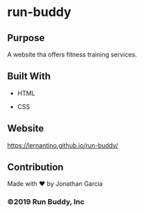 # run-buddy


## Purpose

A website tha offers fitness training services.


## Built With

* HTML

* CSS


## Website

https://lernantino.github.io/run-buddy/


## Contribution

Made with ❤️ by Jonathan Garcia


### ©️2019 Run Buddy, Inc
